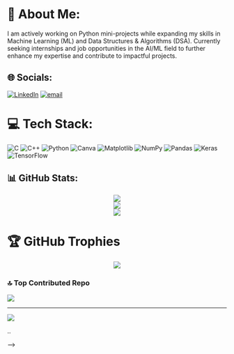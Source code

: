 # 💫 About Me:
I am actively working on Python mini-projects while expanding my skills in Machine Learning (ML) and Data Structures & Algorithms (DSA). Currently seeking internships and job opportunities in the AI/ML field to further enhance my expertise and contribute to impactful projects.


## 🌐 Socials:
[![LinkedIn](https://img.shields.io/badge/LinkedIn-%230077B5.svg?logo=linkedin&logoColor=white)](https://www.linkedin.com/in/nistha-kalita-87264a349/) [![email](https://img.shields.io/badge/Email-D14836?logo=gmail&logoColor=white)](mailto:kalitanistha2@gmail.com) 

# 💻 Tech Stack:
![C](https://img.shields.io/badge/c-%2300599C.svg?style=for-the-badge&logo=c&logoColor=white) ![C++](https://img.shields.io/badge/c++-%2300599C.svg?style=for-the-badge&logo=c%2B%2B&logoColor=white) ![Python](https://img.shields.io/badge/python-3670A0?style=for-the-badge&logo=python&logoColor=ffdd54) ![Canva](https://img.shields.io/badge/Canva-%2300C4CC.svg?style=for-the-badge&logo=Canva&logoColor=white) ![Matplotlib](https://img.shields.io/badge/Matplotlib-%23ffffff.svg?style=for-the-badge&logo=Matplotlib&logoColor=black) ![NumPy](https://img.shields.io/badge/numpy-%23013243.svg?style=for-the-badge&logo=numpy&logoColor=white) ![Pandas](https://img.shields.io/badge/pandas-%23150458.svg?style=for-the-badge&logo=pandas&logoColor=white) ![Keras](https://img.shields.io/badge/Keras-%23D00000.svg?style=for-the-badge&logo=Keras&logoColor=white) ![TensorFlow](https://img.shields.io/badge/TensorFlow-%23FF6F00.svg?style=for-the-badge&logo=TensorFlow&logoColor=white)
## 📊 GitHub Stats:
<p align="center">
  <img src="https://github-readme-stats.vercel.app/api?username=G0zi&theme=dark&hide_border=false&include_all_commits=true&count_private=false" /><br/>
  <img src="https://github-readme-streak-stats.herokuapp.com/?user=G0zi&theme=dark&hide_border=false" /><br/>
  <img src="https://github-readme-stats.vercel.app/api/top-langs/?username=G0zi&theme=dark&hide_border=false&include_all_commits=true&count_private=false&layout=compact" />
</p>

# 🏆 GitHub Trophies
<p align="center">
<img src="https://github-profile-trophy.vercel.app/?username=G0zi&theme=dracula&no-frame=false&no-bg=true&margin-w=4" />
</p>

### 🔝 Top Contributed Repo
![](https://github-contributor-stats.vercel.app/api?username=G0zi&limit=5&theme=dark&combine_all_yearly_contributions=true)

---
[![](https://visitcount.itsvg.in/api?id=G0zi&icon=3&color=2)](https://visitcount.itsvg.in)

<!-- Proudly created with GPRM ( https://gprm.itsvg.in ) -->..
-->

